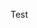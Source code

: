 <!DOCTYPE html>
<html>

<head>
  <link rel="stylesheet" type="text/css" href="style.css" />
</head>

<body>
  <p>Test</p>
  </list>

  </div>
  </div>
  </div>
</body>

</html>
